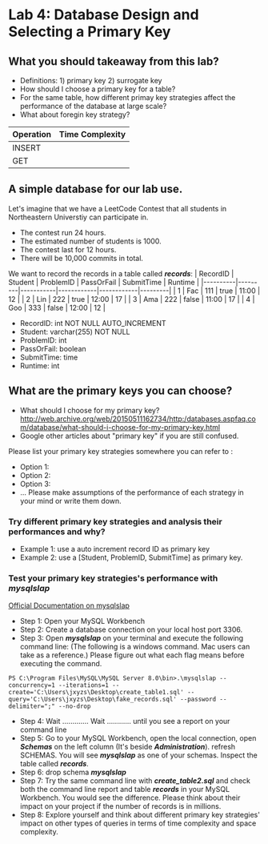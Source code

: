 # Lab 4: Database Design and Selecting a Primary Key

## What you should takeaway from this lab?
- Definitions: 1) primary key 2) surrogate key
- How should I choose a primary key for a table?
- For the same table, how different primay key strategies affect the performance of the database at large scale?
- What about foregin key strategy?

| Operation | Time Complexity |
|-----------|-----------------|
| INSERT    |                 |
| GET       |                 |

## A simple database for our lab use.
Let's imagine that we have a LeetCode Contest that all students in Northeastern Universtiy can participate in.
- The contest run 24 hours. 
- The estimated number of students is 1000.
- The contest last for 12 hours.
- There will be 10,000 commits in total.

We want to record the records in a table called ***records***:
| RecordID | Student | ProblemID | PassOrFail | SubmitTime | Runtime |
|----------|---------|-----------|------------|------------|---------|
| 1        | Fac     | 111       | true       | 11:00      | 12      |
| 2        | Lin     | 222       | true       | 12:00      | 17      |
| 3        | Ama     | 222       | false      | 11:00      | 17      |
| 4        | Goo     | 333       | false      | 12:00      | 12      |

- RecordID: int NOT NULL AUTO_INCREMENT
- Student: varchar(255) NOT NULL
- ProblemID: int
- PassOrFail: boolean
- SubmitTime: time
- Runtime: int

## What are the primary keys you can choose?
- What should I choose for my primary key?
http://web.archive.org/web/20150511162734/http:/databases.aspfaq.com/database/what-should-i-choose-for-my-primary-key.html
- Google other articles about "primary key" if you are still confused.

Please list your primary key strategies somewhere you can refer to :
- Option 1:
- Option 2:
- Option 3:
- ...
Please make assumptions of the performance of each strategy in your mind or write them down.

### Try different primary key strategies and analysis their performances and why?
- Example 1: use a auto increment record ID as primary key
- Example 2: use a [Student, ProblemID, SubmitTime] as primary key.

### Test your primary key strategies's performance with ***mysqlslap***
[Official Documentation on mysqlslap](https://dev.mysql.com/doc/refman/8.0/en/mysqlslap.html)
- Step 1: Open your MySQL Workbench
- Step 2: Create a database connection on your local host port 3306.
- Step 3: Open ***mysqlslap*** on your terminal and execute the following command line:
(The following is a windows command. Mac users can take as a reference.)
Please figure out what each flag means before executing the command.
```
PS C:\Program Files\MySQL\MySQL Server 8.0\bin>.\mysqlslap --concurrency=1 --iterations=1 --create='C:\Users\jxyzs\Desktop\create_table1.sql' --query='C:\Users\jxyzs\Desktop\fake_records.sql' --password --delimiter=";" --no-drop
```
- Step 4: Wait ............. Wait ............ until you see a report on your command line
- Step 5: Go to your MySQL Workbench, open the local connection, open ***Schemas*** on the left column (It's beside ***Administration***). refresh SCHEMAS. You will see ***mysqlslap*** as one of your schemas. Inspect the table called ***records***. 
- Step 6: drop schema ***mysqlslap***
- Step 7: Try the same command line with ***create_table2.sql*** and check both the command line report and table ***records*** in your MySQL Workbench. You would see the difference. Please think about their impact on your project if the number of records is in millions. 
- Step 8: Explore yourself and think about different primary key strategies' impact on other types of queries in terms of time complexity and space complexity.


